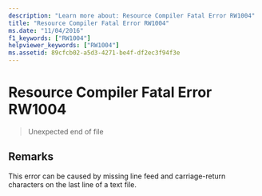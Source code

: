 ```yaml
---
description: "Learn more about: Resource Compiler Fatal Error RW1004"
title: "Resource Compiler Fatal Error RW1004"
ms.date: "11/04/2016"
f1_keywords: ["RW1004"]
helpviewer_keywords: ["RW1004"]
ms.assetid: 89cfcb02-a5d3-4271-be4f-df2ec3f94f3e
---
```

# Resource Compiler Fatal Error RW1004

> Unexpected end of file

## Remarks

This error can be caused by missing line feed and carriage-return characters on the last line of a text file.
